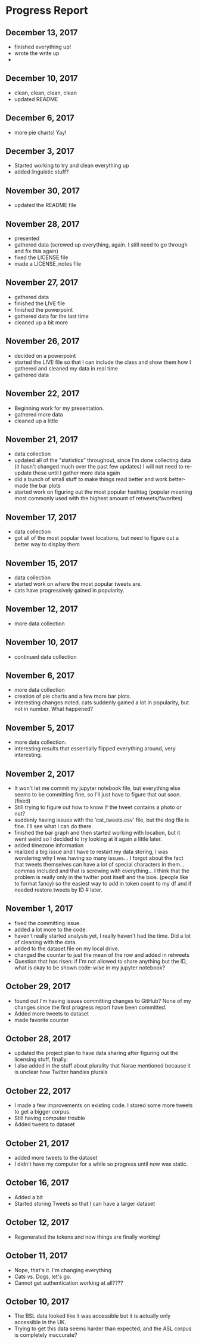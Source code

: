 # Progress Report

## December 13, 2017
- finished everything up!
- wrote the write up
- 

## December 10, 2017
- clean, clean, clean, clean
- updated README

## December 6, 2017
- more pie charts! Yay!

## December 3, 2017
- Started working to try and clean everything up
- added linguistic stuff?

## November 30, 2017
- updated the README file

## November 28, 2017
- presented
- gathered data (screwed up everything, again. I still need to go through and fix this again)
- fixed the LICENSE file
- made a LICENSE_notes file

## November 27, 2017
- gathered data
- finished the LIVE file
- finished the powerpoint
- gathered data for the last time
- cleaned up a bit more

## November 26, 2017
- decided on a powerpoint
- started the LIVE file so that I can include the class and show them how I gathered and cleaned my data in real time
- gathered data

## November 22, 2017
- Beginning work for my presentation.
- gathered more data
- cleaned up a little

## November 21, 2017
- data collection
- updated all of the "statistics" throughout, since I'm done collecting data (it hasn't changed much over the past few updates) I will not need to re-update these until I gather more data again
- did a bunch of small stuff to make things read better and work better- made the bar plots
- started work on figuring out the most popular hashtag (popular meaning most commonly used with the highest amount of retweets/favorites)

## November 17, 2017
- data collection
- got all of the most popular tweet locations, but need to figure out a better way to display them

## November 15, 2017
- data collection
- started work on where the most popular tweets are.
- cats have progressively gained in popularity.

## November 12, 2017
- more data collection

## November 10, 2017
- continued data collection

## November 6, 2017
- more data collection
- creation of pie charts and a few more bar plots.
- interesting changes noted. cats suddenly gained a lot in popularity, but not in number. What happened?

## November 5, 2017
- more data collection.
- interesting results that essentially flipped everything around, very interesting.

## November 2, 2017
- It won't let me commit my jupyter notebook file, but everything else seems to be committing fine, so I'll just have to figure that out soon. (fixed)
- Still trying to figure out how to know if the tweet contains a photo or not?
- suddenly having issues with the 'cat_tweets.csv' file, but the dog file is fine. I'll see what I can do there.
- finished the bar graph and then started working with location, but it went weird so I decided to try looking at it again a little later.
- added timezone information
- realized a big issue and I have to restart my data storing, I was wondering why I was having so many issues... I forgot about the fact that tweets themselves can have a lot of special characters in them... commas included and that is screwing with everything... I think that the problem is really only in the twitter post itself and the bios. (people like to format fancy) so the easiest way to add in token count to my df and if needed restore tweets by ID # later.

## November 1, 2017  
- fixed the committing issue.
- added a lot more to the code.
- haven't really started analysis yet, I really haven't had the time. Did a lot of cleaning with the data.
- added to the dataset file on my local drive.
- changed the counter to just the mean of the row and added in retweets
- Question that has risen: if I'm not allowed to share anything but the ID, what is okay to be shown code-wise in my jupyter notebook?

## October 29, 2017  
- found out I'm having issues committing changes to GitHub? None of my changes since the first progress report have been committed.
- Added more tweets to dataset
- made favorite counter

## October 28, 2017  
- updated the project plan to have data sharing after figuring out the licensing stuff, finally.
- I also added in the stuff about plurality that Narae mentioned because it is unclear how Twitter handles plurals

## October 22, 2017
-  I made a few improvements on existing code. I stored some more tweets to get a bigger corpus.
- Still having computer trouble
- Added tweets to dataset

## October 21, 2017  
- added more tweets to the dataset
- I didn't have my computer for a while so progress until now was static.

## October 16, 2017  
- Added a bit
- Started storing Tweets so that I can have a larger dataset

## October 12, 2017
- Regenerated the tokens and now things are finally working!

## October 11, 2017
- Nope, that's it. I'm changing everything
- Cats vs. Dogs, let's go.
- Cannot get authentication working at all????

## October 10, 2017
- The BSL data looked like it was accessible but it is actually only accessible in the UK.
- Trying to get this data seems harder than expected, and the ASL corpus is completely inaccurate?
